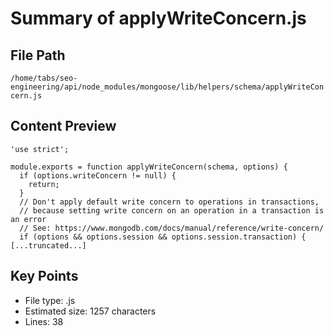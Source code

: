 # Summary of applyWriteConcern.js
  
## File Path
`/home/tabs/seo-engineering/api/node_modules/mongoose/lib/helpers/schema/applyWriteConcern.js`

## Content Preview
```
'use strict';

module.exports = function applyWriteConcern(schema, options) {
  if (options.writeConcern != null) {
    return;
  }
  // Don't apply default write concern to operations in transactions,
  // because setting write concern on an operation in a transaction is an error
  // See: https://www.mongodb.com/docs/manual/reference/write-concern/
  if (options && options.session && options.session.transaction) {
[...truncated...]
```

## Key Points
- File type: .js
- Estimated size: 1257 characters
- Lines: 38

